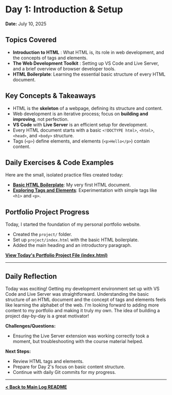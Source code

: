 # Day 1: Introduction & Setup 

**Date:** July 10, 2025

## Topics Covered

* **Introduction to HTML** : What HTML is, its role in web development, and the concepts of tags and elements.
* **The Web Development Toolkit** : Setting up VS Code and Live Server, and a brief overview of browser developer tools.
* **HTML Boilerplate**: Learning the essential basic structure of every HTML document.

## Key Concepts & Takeaways

* HTML is the **skeleton** of a webpage, defining its structure and content.
* Web development is an iterative process; focus on **building and improving**, not perfection.
* **VS Code** with **Live Server** is an efficient setup for development.
* Every HTML document starts with a basic `<!DOCTYPE html>`, `<html>`, `<head>`, and `<body>` structure.
* Tags (`<p>`) define elements, and elements (`<p>Hello</p>`) contain content.

## Daily Exercises & Code Examples

Here are the small, isolated practice files created today:

* **[Basic HTML Boilerplate](./exercises/boilerplate-example.html)**: My very first HTML document.
* **[Exploring Tags and Elements](./exercises/basic-tags-example.html)**: Experimentation with simple tags like `<h1>` and `<p>`.

## Portfolio Project Progress

Today, I started the foundation of my personal portfolio website.

* Created the `project/` folder.
* Set up `project/index.html` with the basic HTML boilerplate.
* Added the main heading and an introductory paragraph.

**[View Today's Portfolio Project File (index.html)](../../project/index.html)**

---

## Daily Reflection

Today was exciting! Getting my development environment set up with VS Code and Live Server was straightforward. Understanding the basic structure of an HTML document and the concept of tags and elements feels like learning the alphabet of the web. I'm looking forward to adding more content to my portfolio and making it truly my own. The idea of building a project day-by-day is a great motivator!

**Challenges/Questions:**
* Ensuring the Live Server extension was working correctly took a moment, but troubleshooting with the course material helped.

**Next Steps:**
* Review HTML tags and elements.
* Prepare for Day 2's focus on basic content structure.
* Continue with daily Git commits for my progress.  
  
---

**[< Back to Main Log README](../../README.md)**
